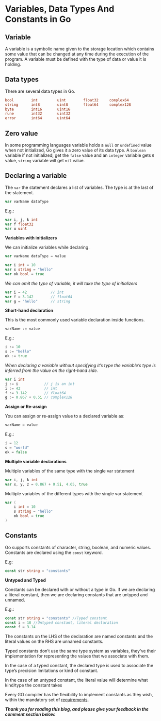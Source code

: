 # Variables, Data Types And Constants in Go

## Variable

A variable is a symbolic name given to the storage location which contains some value that can be changed at any time during the execution of the program. A variable must be defined with the type of data or value it is holding.

## Data types

There are several data types in Go.

```go
bool        int         uint        float32     complex64
string      int8        uint8       float64     complex128
byte        int16       uint16
rune        int32       uint32
error       int64       uint64
```

## Zero value

In some programming languages variable holds a `null` or `undefined` value when not initialized, Go gives it a zero value of its data type. A `boolean` variable if not initialized, get the `false` value and an `integer` variable gets `0` value, `string` variable will get `nil` value.

## Declaring a variable

The `var` the statement declares a list of variables. The type is at the last of the statement.

```go
var varName dataType
```

E.g.:

```go
var i, j, k int
var f float32
var u uint
```

**Variables with initializers**

We can initialize variables while declaring.

```go
var varName dataType = value
```

```go
var i int = 10
var s string = "hello"
var ok bool = true
```

*We can omit the type of variable, it will take the type of initializers*

```go
var i = 42           // int
var f = 3.142        // float64
var g = "hello"      // string
```

**Short-hand declaration**

This is the most commonly used variable declaration inside functions.

```go
varName := value
```

E.g.:

```go
i := 10
s := "hello"
ok := true
```

*When declaring a variable without specifying it’s type the variable’s type is inferred from the value on the right-hand side.*

```go
var i int
j := i            // j is an int
i := 42           // int
f := 3.142        // float64
g := 0.867 + 0.5i // complex128
```

**Assign or Re-assign**

You can assign or re-assign value to a declared variable as:

```go
varName = value
```

E.g.:

```go
i = 12
s = "world"
ok = false
```

**Multiple variable declarations**

Multiple variables of the same type with the single var statement

```go
var i, j, k int
var x, y, z = 0.867 + 0.5i, 4.65, true
```

Multiple variables of the different types with the single var statement

```go
var (
    i int = 10
    s string = "hello"
    ok bool = true
)
```

## Constants

Go supports constants of character, string, boolean, and numeric values. Constants are declared using the `const` keyword.

E.g:

```go
const str string = "constants"
```

**Untyped and Typed**

Constants can be declared with or without a type in Go. If we are declaring a literal constant, then we are declaring constants that are untyped and unnamed.

E.g.:

```go
const str string = "constants" //Typed constant
const i = 10 //Untyped constant, literal declaration
const f = 3.14
```

The constants on the LHS of the declaration are named constants and the literal values on the RHS are unnamed constants.

Typed constants don’t use the same type system as variables, they've their implementation for representing the values that we associate with them.

In the case of a typed constant, the declared type is used to associate the type’s precision limitations or kind of constant.

In the case of an untyped constant, the literal value will determine what kind/type the constant takes

Every GO compiler has the flexibility to implement constants as they wish, within the mandatory set of [requirements](http://golang.org/ref/spec#Constants).

***Thank you for reading this blog, and please give your feedback in the comment section below.***